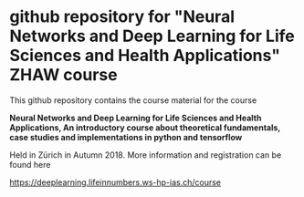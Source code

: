 # github repository for "Neural Networks and Deep Learning for Life Sciences and Health Applications" ZHAW course

This github repository contains the course material for the course 

**Neural Networks and Deep Learning for Life Sciences and Health Applications,
An introductory course about theoretical fundamentals, case studies 
and implementations in python and tensorflow**

Held in Zürich in Autumn 2018. More information and registration can be found here

https://deeplearning.lifeinnumbers.ws-hp-ias.ch/course

